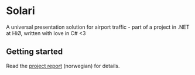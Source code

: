 # Solari
A universal presentation solution for airport traffic - part of a project in .NET at HiØ, written with love in C# <3

## Getting started
Read the [project report](report.pdf) (norwegian) for details.
